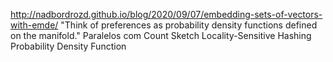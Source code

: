 <http://nadbordrozd.github.io/blog/2020/09/07/embedding-sets-of-vectors-with-emde/>
 "Think of preferences as probability density functions defined on the manifold."
 Paralelos com
  Count Sketch
  Locality-Sensitive Hashing
  Probability Density Function
